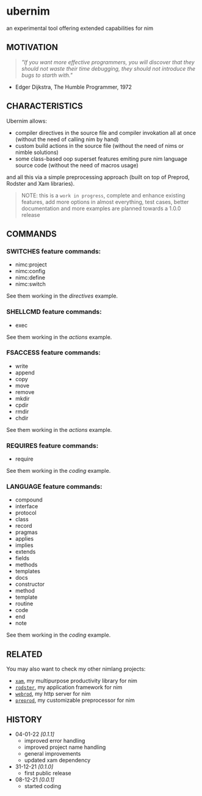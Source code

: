 # ubernim
an experimental tool offering extended capabilities for nim

## MOTIVATION
> *"If you want more effective programmers, you will discover that they should not waste their time debugging, they should not introduce the bugs to starth with."*
- Edger Dijkstra, The Humble Programmer, 1972

## CHARACTERISTICS

Ubernim allows:

* compiler directives in the source file and compiler invokation all at once (without the need of calling nim by hand)
* custom build actions in the source file (without the need of nims or nimble solutions)
* some class-based oop superset features emiting pure nim language source code (without the need of macros usage)

and all this via a simple preprocessing approach (built on top of Preprod, Rodster and Xam libraries).

> NOTE: this is a `work in progress`, complete and enhance existing features, add more options in almost everything, test cases, better documentation and more examples are planned towards a 1.0.0 release

## COMMANDS

### SWITCHES feature commands:

* nimc:project
* nimc:config
* nimc:define
* nimc:switch

See them working in the *directives* example.

### SHELLCMD feature commands:

* exec

See them working in the *actions* example.

### FSACCESS feature commands:

* write
* append
* copy
* move
* remove
* mkdir
* cpdir
* rmdir
* chdir

See them working in the *actions* example.

### REQUIRES feature commands:

* require

See them working in the *coding* example.

### LANGUAGE feature commands:

* compound
* interface
* protocol
* class
* record
* pragmas
* applies
* implies
* extends
* fields
* methods
* templates
* docs
* constructor
* method
* template
* routine
* code
* end
* note

See them working in the *coding* example.

## RELATED

You may also want to check my other nimlang projects:

* [`xam`](https://github.com/j-a-s-d/xam), my multipurpose productivity library for nim
* [`rodster`](https://github.com/j-a-s-d/rodster), my application framework for nim
* [`webrod`](https://github.com/j-a-s-d/webrod), my http server for nim
* [`preprod`](https://github.com/j-a-s-d/preprod), my customizable preprocessor for nim

## HISTORY

* 04-01-22 *[0.1.1]*
	- improved error handling
	- improved project name handling
	- general improvements
	- updated xam dependency
* 31-12-21 *[0.1.0]*
	- first public release
* 08-12-21 *[0.0.1]*
	- started coding
